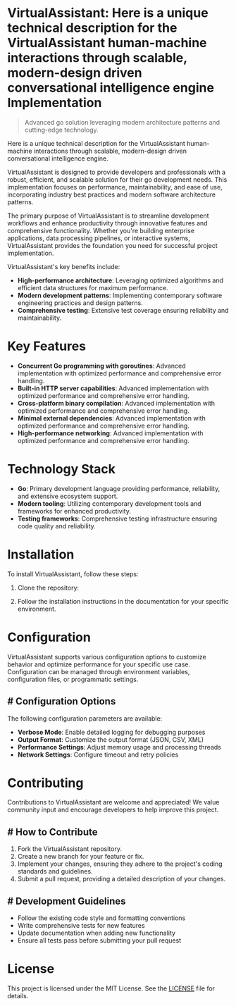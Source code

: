 <!-- fallback_VirtualAssistant_20250810125947_32745 -->

# VirtualAssistant: Here is a unique technical description for the VirtualAssistant human-machine interactions through scalable, modern-design driven conversational intelligence engine Implementation
> Advanced go solution leveraging modern architecture patterns and cutting-edge technology.

Here is a unique technical description for the VirtualAssistant human-machine interactions through scalable, modern-design driven conversational intelligence engine.

VirtualAssistant is designed to provide developers and professionals with a robust, efficient, and scalable solution for their go development needs. This implementation focuses on performance, maintainability, and ease of use, incorporating industry best practices and modern software architecture patterns.

The primary purpose of VirtualAssistant is to streamline development workflows and enhance productivity through innovative features and comprehensive functionality. Whether you're building enterprise applications, data processing pipelines, or interactive systems, VirtualAssistant provides the foundation you need for successful project implementation.

VirtualAssistant's key benefits include:

* **High-performance architecture**: Leveraging optimized algorithms and efficient data structures for maximum performance.
* **Modern development patterns**: Implementing contemporary software engineering practices and design patterns.
* **Comprehensive testing**: Extensive test coverage ensuring reliability and maintainability.

# Key Features

* **Concurrent Go programming with goroutines**: Advanced implementation with optimized performance and comprehensive error handling.
* **Built-in HTTP server capabilities**: Advanced implementation with optimized performance and comprehensive error handling.
* **Cross-platform binary compilation**: Advanced implementation with optimized performance and comprehensive error handling.
* **Minimal external dependencies**: Advanced implementation with optimized performance and comprehensive error handling.
* **High-performance networking**: Advanced implementation with optimized performance and comprehensive error handling.

# Technology Stack

* **Go**: Primary development language providing performance, reliability, and extensive ecosystem support.
* **Modern tooling**: Utilizing contemporary development tools and frameworks for enhanced productivity.
* **Testing frameworks**: Comprehensive testing infrastructure ensuring code quality and reliability.

# Installation

To install VirtualAssistant, follow these steps:

1. Clone the repository:


2. Follow the installation instructions in the documentation for your specific environment.

# Configuration

VirtualAssistant supports various configuration options to customize behavior and optimize performance for your specific use case. Configuration can be managed through environment variables, configuration files, or programmatic settings.

## # Configuration Options

The following configuration parameters are available:

* **Verbose Mode**: Enable detailed logging for debugging purposes
* **Output Format**: Customize the output format (JSON, CSV, XML)
* **Performance Settings**: Adjust memory usage and processing threads
* **Network Settings**: Configure timeout and retry policies

# Contributing

Contributions to VirtualAssistant are welcome and appreciated! We value community input and encourage developers to help improve this project.

## # How to Contribute

1. Fork the VirtualAssistant repository.
2. Create a new branch for your feature or fix.
3. Implement your changes, ensuring they adhere to the project's coding standards and guidelines.
4. Submit a pull request, providing a detailed description of your changes.

## # Development Guidelines

* Follow the existing code style and formatting conventions
* Write comprehensive tests for new features
* Update documentation when adding new functionality
* Ensure all tests pass before submitting your pull request

# License

This project is licensed under the MIT License. See the [LICENSE](https://github.com/laurindoisaac/VirtualAssistant/blob/main/LICENSE) file for details.
